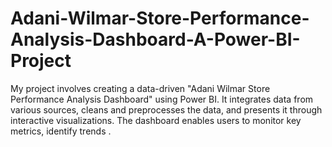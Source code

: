 # Adani-Wilmar-Store-Performance-Analysis-Dashboard-A-Power-BI-Project
My project involves creating a data-driven "Adani Wilmar Store Performance Analysis Dashboard" using Power BI. It integrates data from various sources, cleans and preprocesses the data, and presents it through interactive visualizations. The dashboard enables users to monitor key metrics, identify trends .
